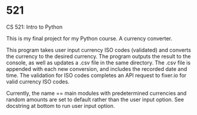 # 521
CS 521: Intro to Python

This is my final project for my Python course. A currency converter. 

This program takes user input currency ISO codes (validated) and converts the currency
to the desired currency. The program outputs the result to the console, as well as updates
a .csv file in the same directory. The .csv file is appended with each new conversion, and includes the recorded date and time. The validation for ISO codes completes an API request to fixer.io for valid currency ISO codes. 

Currently, the name == main modules with predetermined currencies and random amounts are set to default rather than the user input option. See docstring at bottom to run user input option.
